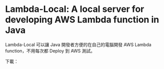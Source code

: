 # Lambda-Local: A local server for developing AWS Lambda function in Java

Lambda-Local 可以讓 Java 開發者方便的在自己的電腦開發 AWS Lambda function，不用每次都 Deploy 到 AWS 測試。

下載：

